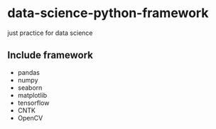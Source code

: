 # data-science-python-framework
just practice for data science
## Include framework
 * pandas
 * numpy
 * seaborn
 * matplotlib
 * tensorflow
 * CNTK
 * OpenCV


